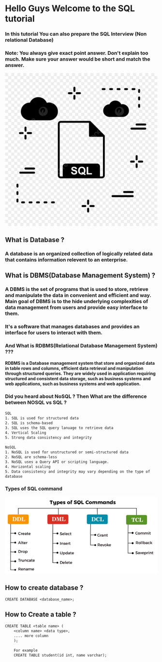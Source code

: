 # Hello Guys Welcome to the SQL tutorial

### In this tutorial You can also prepare the SQL Interview (Non relational Database)

### Note: You always give exact point answer. Don't explain too much. Make sure your answer would be short and match the answer.


![alt text](./sql.jpg)


## What is Database ?

### A database is an organized collection of logically related data that contains information relevent to an enterprise.

## What is DBMS(Database Management System) ?
### A DBMS is the set of programs that is used to store, retrieve and manipulate the data in convenient and efficient and way. Main goal of DBMS is to the hide underlying complexities of data management from users and provide easy interface to them.
### It's a software that manages databases and provides an interface for users to interact with them.


### And What is RDBMS(Relational Database Management System) ???
#### RDBMS is a Database management system that store and organized data in table rows and columns, efficient data retrieval and manipulation through structured queries. They are widely used in application requiring structured and consistent data storage, such as business systems and web applications, such as business systems and web application.


### Did you heard about NoSQL ? Then What are the difference between NOSQL vs SQL ?

```
SQL 
1. SQL is used for structured data
2. SQL is schema-based
3. SQL uses the SQL query lanuage to retrieve data
4. Vertical Scaling 
5. Strong data consistency and integrity

NoSQL
1. NoSQL is used for unstructured or semi-structured data
2. NoSQL are schema-less
3. NoSQL uses a Query API or scripting language.
4. Horizontal scaling
5. Data consistency and integrity may vary depending on the type of database
```



### Types of SQL command 
![alt text](./types-of-sql-commands.png)


## How to create database ?
```
CREATE DATABASE <database_name>;
``` 

## How to Create a table ?
```
CREATE TABLE <table name> (
    <column name> <data type>,
    .... more column
    );

    For example 
    CREATE TABLE student(id int, name varchar);
```


